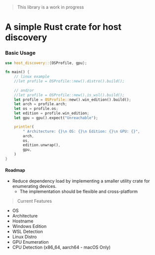 > This library is a work in progress

# A simple Rust crate for host discovery

### Basic Usage
```rust
use host_discovery::{OSProfile, gpu};

fn main() {
    // linux example
    //let profile = OSProfile::new().distro().build();
    
    // and/or
    //let profile = OSProfile::new().is_wsl().build();
    let profile = OSProfile::new().win_edition().build();
    let arch = profile.arch;
    let os = profile.os;
    let edition = profile.win_edition;
    let gpu = gpu().expect("Unreachable");

    println!(
        " Architecture: {}\n OS: {}\n Edition: {}\n GPU: {}", 
        arch,
        os,
        edition.unwrap(),
        gpu,
    )
}
```

#### Roadmap
- Reduce dependency load by implementing a smaller utility crate for enumerating devices.
    - The implementation should be flexible and cross-platform 

> Current Features

- OS
- Architecture
- Hostname
- Windows Edition
- WSL Detection
- Linux Distro
- GPU Enumeration
- CPU Detection (x86_64, aarch64 - macOS Only)
